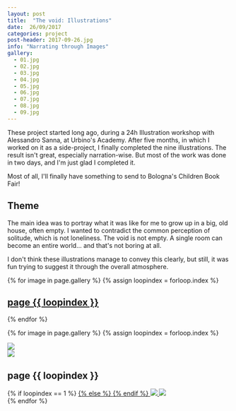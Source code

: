 ```yaml
---
layout: post
title:  "The void: Illustrations"
date:  26/09/2017
categories: project
post-header: 2017-09-26.jpg
info: "Narrating through Images"
gallery:
  - 01.jpg
  - 02.jpg
  - 03.jpg
  - 04.jpg
  - 05.jpg
  - 06.jpg
  - 07.jpg
  - 08.jpg
  - 09.jpg
---
```


These project started long ago, during a 24h Illustration workshop with Alessandro Sanna, at Urbino's Academy.
After five months, in which I worked on it as a side-project, I finally completed the nine illustrations. The result isn't great, especially narration-wise. But most of the work was done in two days, and I'm just glad I completed it.

Most of all, I'll finally have something to send to Bologna's Children Book Fair!

<h2>Theme</h2>
The main idea was to portray what it was like for me to grow up in a big, old house, often empty. I wanted to contradict the common perception of solitude, which is not loneliness. The void is not empty. A single room can become an entire world... and that's not boring at all.

I don't think these illustrations manage to convey this clearly, but still, it was fun trying to suggest it through the overall atmosphere.

<div class="thumb-grid">
  {% for image in page.gallery %}
  {% assign loopindex = forloop.index %}
        <a href="#id{{ loopindex }}" class= "thumb-link">
          <div class="thumb" style="background-image: url('{{ site.baseurl }}/img/posts/2017-09-26/{{ image }}');">
            <div class="caption">
              <h2> page {{ loopindex }}</h2>
            </div>
          </div>
        </a>
  {% endfor %}
</div>

{% for image in page.gallery %}
{% assign loopindex = forloop.index %}
  <div id="id{{ loopindex }}" class="popup" >
    <a href="#" >
      <img src="{{ site.baseurl }}/img/closebtn.png" class="closebtn" />
    </a>
    <div class="gallery" >
      <img src="{{ site.baseurl }}/img/posts/2017-09-26/{{ image }}" class="image" />
    </div>
    <div class="image-info-post">
      <h2> page {{ loopindex }} </h2>
        {% if loopindex == 1 %}
          <a href="#" >
        {% else %}
          <a href="#id{{ loopindex | minus: 1 }}" >
        {% endif %}
        <img src="{{ site.baseurl }}/img/backbtn.png" class="backbtn" >
      </a>
      <a href="#id{{ loopindex | plus: 1 }}" >
        <img src="{{ site.baseurl }}/img/nextbtn.png" class="nextbtn" />
      </a>
    </div>
  </div>
{% endfor %}
